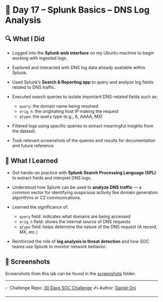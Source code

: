 # 📅 Day 17 – Splunk Basics – DNS Log Analysis

## 🔍 What I Did

* Logged into the **Splunk web interface** on my Ubuntu machine to begin working with ingested logs.
* Explored and interacted with DNS log data already available within Splunk.
* Used Splunk’s **Search & Reporting app** to query and analyze log fields related to DNS traffic.
* Executed search queries to isolate important DNS-related fields such as:

  * `query`: the domain name being resolved
  * `orig_h`: the originating host IP making the request
  * `qtype`: the query type (e.g., A, AAAA, MX)
* Filtered logs using specific queries to extract meaningful insights from the dataset.
* Took relevant screenshots of the queries and results for documentation and future reference.

## 🧠 What I Learned

* Got hands-on practice with **Splunk Search Processing Language (SPL)** to extract fields and interpret DNS logs.
* Understood how Splunk can be used to **analyze DNS traffic** — a common vector for identifying suspicious activity like domain generation algorithms or C2 communications.
* Learned the significance of:

  * `query` field: indicates what domains are being accessed
  * `orig_h` field: shows the internal source of DNS requests
  * `qtype` field: helps determine the nature of the DNS request (A record, MX, etc.)
* Reinforced the role of **log analysis in threat detection** and how SOC teams use Splunk to monitor network behavior.

## 📸 Screenshots

Screenshots from this lab can be found in the [screenshots](./screenshots) folder.

---

✅ Challenge Repo: [30 Days SOC Challenge](https://github.com/0xrajneesh/30-Days-SOC-Challenge-Beginner)
✍️ Author: [Daniel Orji](https://www.linkedin.com/in/danielorji1542002)

---


